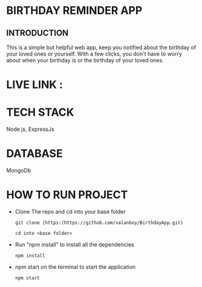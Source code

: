 # BIRTHDAY REMINDER APP

## INTRODUCTION

This is a simple but helpful web app, keep you notified about the birthday of your loved ones or yourself. With a few clicks, you don't have to worry about when your birthday is or the birthday of your loved ones.

# LIVE LINK : 

# TECH STACK

Node js, ExpressJs

# DATABASE

MongoDb

# HOW TO RUN PROJECT

- Clone The repo and cd into your base folder

  `git clone [https:(https://github.com/valanboy/BirthdayApp.git)`

  `cd into <base folder>`

- Run "npm install" to install all the dependencies

  `npm install`

- npm start on the terminal to start the application

  `npm start`
